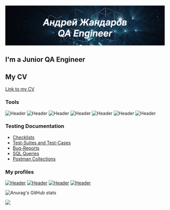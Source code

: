[![Header](https://github.com/ChosenOnelru/ChosenOnelru/blob/main/assets/Header.png)](https://www.linkedin.com/in/azhandarov/)

## I'm a Junior QA Engineer
## My CV
[Link to my CV](https://docs.google.com/document/d/11xJq3VtOYc-NJ0PhLKbPxyJu1HJoEWfJBVwC-vNc8_E/edit?usp=sharing)

### Tools
![Header](https://img.shields.io/badge/Jira-090909?style=for-the-badge&logo=jira&logoColor=136be1)
![Header](https://img.shields.io/badge/Postman-090909?style=for-the-badge&logo=postman&logoColor=f76935)
![Header](https://img.shields.io/badge/Swagger-090909?style=for-the-badge&logo=swagger&logoColor=7ede2b)
![Header](https://img.shields.io/badge/Github-090909?style=for-the-badge&logo=github&logoColor=8cc4d7)
![Header](https://img.shields.io/badge/Figma-090909?style=for-the-badge&logo=figma&logoColor=7d5fa6)
![Header](https://img.shields.io/badge/PostgreSQL-090909?style=for-the-badge&logo=mysql&logoColor=00618a)
![Header](https://img.shields.io/badge/DevTools-090909?style=for-the-badge&logo=googlechrome&logoColor=2674f2)

### Testing Documentation
- [Checklists](https://github.com/ChosenOnelru/checklist)
- [Test-Suites and Test-Cases](https://github.com/ChosenOnelru/test-cases)
- [Bug-Reports](https://github.com/ChosenOnelru/bug-reports)
- [SQL Queries](https://github.com/ChosenOnelru/SQL)
- [Postman Collections](https://github.com/ChosenOnelru/postman)

### My profiles
[![Header](https://img.shields.io/badge/Linkedin-090909?style=for-the-badge&logo=linkedin&logoColor=0073b1)](https://www.linkedin.com/in/azhandarov/)
[![Header](https://img.shields.io/badge/Habr-090909?style=for-the-badge)](https://career.habr.com/chosenonelru)
[![Header](https://img.shields.io/badge/TestIO-090909?style=for-the-badge)](https://tester.test.io/profile_pages/chosenonex1)
[![Header](https://img.shields.io/badge/uTest-090909?style=for-the-badge)](https://www.utest.com/profile/ChosenOne)

![Anurag's GitHub stats](https://github-readme-stats.vercel.app/api?username=ChosenOnelru&show_icons=true&theme=radical)

![](https://komarev.com/ghpvc/?username=ChosenOnelru)

